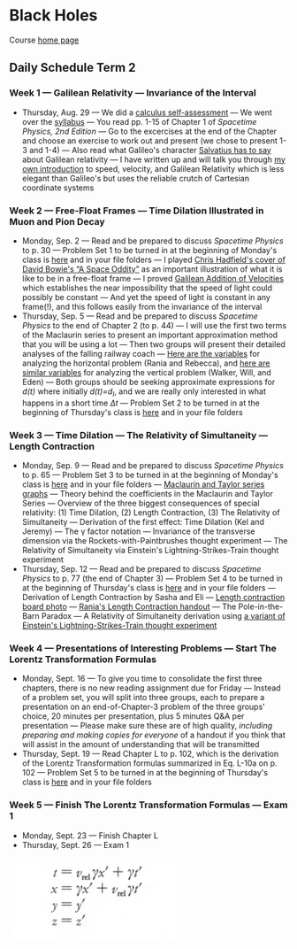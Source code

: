 # Black Holes

Course [home page](./)

## Daily Schedule Term 2

### Week 1 &mdash; Galilean Relativity &mdash; Invariance of the Interval

* Thursday, Aug. 29 &mdash; We did a [calculus self-assessment](./exams/Exam0.nb.pdf) &mdash; We went over the [syllabus](./BlackHolesSyllabus.pdf) &mdash; You read pp. 1-15 of Chapter 1 of *Spacetime Physics, 2nd Edition* &mdash; Go to the excercises at the end of the Chapter and choose an exercise to work out and present (we chose to present 1-3 and 1-4) &mdash; Also read what Galileo's character [Salvatius has to say](./resources/GalileanRelativity-Salvatius.png) about Galilean relativity &mdash; I have written up and will talk you through [my own introduction](./resources/GalileanRelativity-Brian.pdf) to speed, velocity, and Galilean Relativity which is less elegant than Galileo's but uses the reliable crutch of Cartesian coordinate systems

### Week 2 &mdash; Free-Float Frames &mdash; Time Dilation Illustrated in Muon and Pion Decay

* Monday, Sep. 2 &mdash; Read and be prepared to discuss *Spacetime Physics* to p. 30 &mdash; Problem Set 1 to be turned in at the beginning of Monday's class is [here](./assignments/ProblemSet01.nb.pdf) and in your file folders &mdash; I played [Chris Hadfield's cover of David Bowie's &ldquo;A Space Oddity&rdquo;](https://youtu.be/KaOC9danxNo) as an important illustration of what it is like to be in a free-float frame &mdash; I proved [Galilean Addition of Velocities](./resources/GalileanAdditionOfVelocities.pdf) which establishes the near impossibility that the speed of light could possibly be constant &mdash; And yet the speed of light is constant in any frame(!), and this follows easily from the invariance of the interval
* Thursday, Sep. 5 &mdash; Read and be prepared to discuss *Spacetime Physics* to the end of Chapter 2 (to p. 44) &mdash; I will use the first two terms of the Maclaurin series to present an important approximation method that you will be using a lot &mdash; Then two groups will present their detailed analyses of the falling railway coach &mdash; [Here are the variables](resources/HorizontalCoachVariables.png) for analyzing the horizontal problem (Rania and Rebecca), and [here are similar variables](resources/VerticalCoachVariables.png) for analyzing the vertical problem (Walker, Will, and Eden) &mdash; Both groups should be seeking approximate expressions for *d(t)* where initially *d(t)=d<sub>I</sub>*, and we are really only interested in what happens in a short time *&Delta;t* &mdash; Problem Set 2 to be turned in at the beginning of Thursday's class is [here](./assignments/ProblemSet02.nb.pdf) and in your file folders

### Week 3 &mdash; Time Dilation &mdash; The Relativity of Simultaneity &mdash; Length Contraction

* Monday, Sep. 9 &mdash; Read and be prepared to discuss *Spacetime Physics* to p. 65 &mdash; Problem Set 3 to be turned in at the beginning of Monday's class is [here](./assignments/ProblemSet03.nb.pdf) and in your file folders &mdash; [Maclaurin and Taylor series graphs](./resources/MaclaurinAndTaylorSeries.pdf) &mdash; Theory behind the coefficients in the Maclaurin and Taylor Series &mdash; Overview of the three biggest consequences of special relativity: (1) Time Dilation, (2) Length Contraction, (3) The Relativity of Simultaneity &mdash; Derivation of the first effect: Time Dilation (Kel and Jeremy) &mdash; The &gamma; factor notation &mdash; Invariance of the transverse dimension via the Rockets-with-Paintbrushes thought experiment &mdash; The Relativity of Simultaneity via Einstein&apos;s Lightning-Strikes-Train thought experiment
* Thursday, Sep. 12 &mdash; Read and be prepared to discuss *Spacetime Physics* to p. 77 (the end of Chapter 3) &mdash; Problem Set 4 to be turned in at the beginning of Thursday's class is [here](./assignments/ProblemSet04.nb.pdf) and in your file folders &mdash; Derivation of Length Contraction by Sasha and Eli &mdash; [Length contraction board photo](./resources/LengthContractionBoardPhoto.pdf) &mdash; [Rania&apos;s Length Contraction handout](./resources/RaniasLengthContractionWriteup.pdf) &mdash; The Pole-in-the-Barn Paradox &mdash; A Relativity of Simultaneity derivation using [a variant of Einstein&apos;s Lightning-Strikes-Train thought experiment](./resources/LightningStrikesTrain.pdf)

### Week 4 &mdash; Presentations of Interesting Problems &mdash; Start The Lorentz Transformation Formulas

* Monday, Sept. 16 &mdash; To give you time to consolidate the first three chapters, there is no new reading assignment due for Friday &mdash; Instead of a problem set, you will split into three groups, each to prepare a presentation on an end-of-Chapter-3 problem of the three groups' choice, 20 minutes per presentation, plus 5 minutes Q&A per presentation &mdash; Please make sure these are of high quality, *including preparing and making copies for everyone* of a handout if you think that will assist in the amount of understanding that will be transmitted
* Thursday, Sept. 19 &mdash; Read Chapter L to p. 102, which is the derivation of the Lorentz Transformation formulas summarized in Eq. L-10a on p. 102 &mdash; Problem Set 5 to be turned in at the beginning of Thursday's class is [here](./assignments/ProblemSet05.nb.pdf) and in your file folders

### Week 5 &mdash; Finish The Lorentz Transformation Formulas &mdash; Exam 1

* Monday, Sept. 23 &mdash; Finish Chapter L
* Thursday, Sept. 26 &mdash; Exam 1


<img src="./resources/TheLorentzTransformationFormulas.png" alt="The Lorentz Transformation formulas" width="60%">
